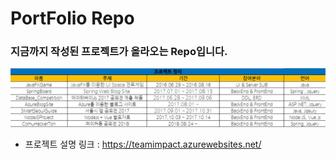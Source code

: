 ﻿# PortFolio Repo
### 지금까지 작성된 프로젝트가 올라오는 Repo입니다.  

![](ProjectContents.png)

- 프로젝트 설명 링크 : https://teamimpact.azurewebsites.net/

